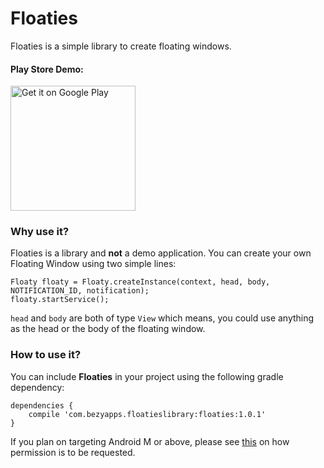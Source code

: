 # Floaties 
Floaties is a simple library to create floating windows.

#### Play Store Demo:
<a href="https://play.google.com/store/apps/details?id=com.bezy.floatiesdemo&utm_source=global_co&utm_medium=prtnr&utm_content=Mar2515&utm_campaign=PartBadge&pcampaignid=MKT-Other-global-all-co-prtnr-py-PartBadge-Mar2515-1"><img alt="Get it on Google Play" width="200px" src="https://play.google.com/intl/en_us/badges/images/generic/en-play-badge.png" /></a> 

### Why use it?
Floaties is a library and **not** a demo application. You can create your own Floating Window using two simple lines:

```
Floaty floaty = Floaty.createInstance(context, head, body, NOTIFICATION_ID, notification);
floaty.startService();
```
`head` and `body` are both of type `View` which means, you could use anything as the head or the body of the floating window.

### How to use it?
You can include **Floaties** in your project using the following gradle dependency:

```
dependencies {
    compile 'com.bezyapps.floatieslibrary:floaties:1.0.1'
}
```

If you plan on targeting Android M or above, please see [this](https://github.com/ericbhatti/floaties/blob/master/FloatiesDemo/app/src/main/java/com/bezyapps/floatiesdemo/MainActivity.java) on how permission is to be requested.






